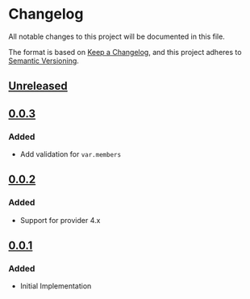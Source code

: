 # Changelog

All notable changes to this project will be documented in this file.

The format is based on [Keep a Changelog](https://keepachangelog.com/en/1.0.0/),
and this project adheres to [Semantic Versioning](https://semver.org/spec/v2.0.0.html).

## [Unreleased]

## [0.0.3]

### Added

- Add validation for `var.members`

## [0.0.2]

### Added

- Support for provider 4.x

## [0.0.1]

### Added

- Initial Implementation

[unreleased]: https://github.com/mineiros-io/terraform-google-organization-iam/compare/v0.0.3...HEAD
[0.0.3]: https://github.com/mineiros-io/terraform-google-organization-iam/compare/v0.0.2...v0.0.3
[0.0.2]: https://github.com/mineiros-io/terraform-google-organization-iam/compare/v0.0.1...v0.0.2
[0.0.1]: https://github.com/mineiros-io/terraform-google-organization-iam/releases/tag/v0.0.1
